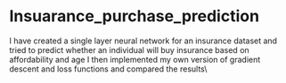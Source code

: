 # Insuarance_purchase_prediction
I have created a single layer neural network for an insurance dataset and tried to predict whether an individual will buy insurance based on affordability and age  I then implemented my own version of gradient descent and loss functions and compared the results\
